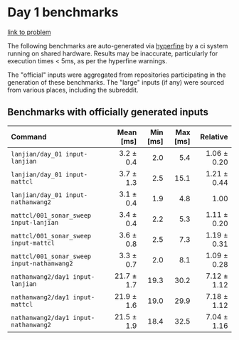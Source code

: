 # Day 1 benchmarks

[link to problem](http://adventofcode.com/2021/day/1)

The following benchmarks are auto-generated via [hyperfine](https://github.com/sharkdp/hyperfine) by a ci system running on shared hardware. Results may be inaccurate, particularly for execution times < 5ms, as per the hyperfine warnings.

The "official" inputs were aggregated from repositories participating in the generation of these benchmarks. The "large" inputs (if any) were sourced from various places, including the subreddit.

## Benchmarks with officially generated inputs
| Command | Mean [ms] | Min [ms] | Max [ms] | Relative |
|:---|---:|---:|---:|---:|
| `lanjian/day_01 input-lanjian` | 3.2 ± 0.4 | 2.0 | 5.4 | 1.06 ± 0.20 |
| `lanjian/day_01 input-mattcl` | 3.7 ± 1.3 | 2.5 | 15.1 | 1.21 ± 0.44 |
| `lanjian/day_01 input-nathanwang2` | 3.1 ± 0.4 | 1.9 | 4.8 | 1.00 |
| `mattcl/001_sonar_sweep input-lanjian` | 3.4 ± 0.4 | 2.2 | 5.3 | 1.11 ± 0.20 |
| `mattcl/001_sonar_sweep input-mattcl` | 3.6 ± 0.8 | 2.5 | 7.3 | 1.19 ± 0.31 |
| `mattcl/001_sonar_sweep input-nathanwang2` | 3.3 ± 0.7 | 2.0 | 8.1 | 1.09 ± 0.28 |
| `nathanwang2/day1 input-lanjian` | 21.7 ± 1.7 | 19.3 | 30.2 | 7.12 ± 1.12 |
| `nathanwang2/day1 input-mattcl` | 21.9 ± 1.6 | 19.0 | 29.9 | 7.18 ± 1.12 |
| `nathanwang2/day1 input-nathanwang2` | 21.5 ± 1.9 | 18.4 | 32.5 | 7.04 ± 1.16 |
